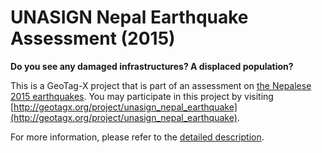 # UNASIGN Nepal Earthquake Assessment (2015)

**Do you see any damaged infrastructures? A displaced population?**

This is a GeoTag-X project that is part of an assessment on [the Nepalese 2015 earthquakes](http://geotagx.org/project/category/nepal-earthquake-2015/). You may participate in this project by visiting [http://geotagx.org/project/unasign_nepal_earthquake](http://geotagx.org/project/unasign_nepal_earthquake).

For more information, please refer to the [detailed description](long_description.md).

